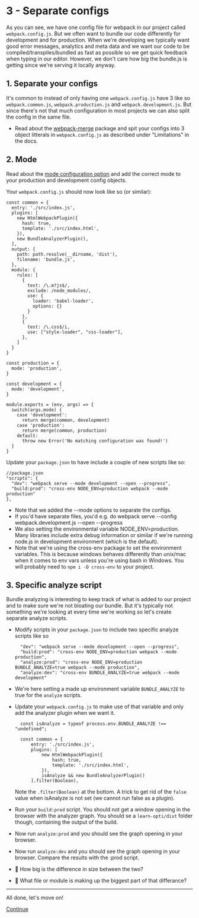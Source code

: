 # 3 - Separate configs
As you can see, we have one config file for webpack in our project called `webpack.config.js`. But we often want to bundle our code differently for development and for production. When we're developing we typically want good error messages, analytics and meta data and we want our code to be compiled/transpiles/bundled as fast as possible so we get quick feedback when typing in our editor. However, we don't care how big the bundle.js is getting since we're serving it locally anyway.


## 1. Separate your configs
 It's common to instead of only having one `webpack.config.js` have 3 like so `webpack.common.js`, `webpack.production.js` and `webpack.development.js`. But since there's not that much configuration in most projects we can also split the config in the same file.

- Read about the [webpack-merge](https://github.com/survivejs/webpack-merge) package and spit your configs into 3 object litterals in `webpack.config.js` as described under "Limitations" in the docs.


## 2. Mode
Read about the [mode configuration option](https://webpack.js.org/configuration/mode/) and add the correct mode to your production and development config objects.

Your `webpack.config.js` should now look like so (or similar):

	const common = {
	  entry: './src/index.js',
	  plugins: [
	    new HtmlWebpackPlugin({
	      hash: true,
	      template: './src/index.html',
	    }),
	    new BundleAnalyzerPlugin(),
	  ],
	  output: {
	    path: path.resolve(__dirname, 'dist'),
	    filename: 'bundle.js',
	  },
	  module: {
	    rules: [
	      {
	        test: /\.m?js$/,
	        exclude: /node_modules/,
	        use: {
	          loader: 'babel-loader',
	          options: {}
	        }
	      },
	      {
	        test: /\.css$/i,
	        use: ["style-loader", "css-loader"],
	      },
	    ]
	  }
	}

	const production = {
	  mode: 'production',
	}

	const development = {
	  mode: 'development',
	}

	module.exports = (env, args) => {
	  switch(args.mode) {
	    case 'development':
	      return merge(common, development)
	    case 'production':
	      return merge(common, production)
	    default:
	      throw new Error('No matching configuration was found!')
	  }
	}

Update your `package.json` to have include a couple of new scripts like so:


	//package.json
	"scripts": {
	  "dev": "webpack serve --mode development --open --progress",
	  "build:prod": "cross-env NODE_ENV=production webpack --mode production"
	},

- Note that we added the --mode options to separate the configs.
- If you'd have separate files, you'd e.g. do webpack serve --config webpack.development.js  --open --progress 
- We also setting the environmental variable NODE_ENV=production. Many libraries include extra debug information or similar if we're running node.js in development environment (which is the default).
- Note that we're using the cross-env package to set the environment variables. This is because windows behaves differently than unix/mac when it comes to env vars unless you're using bash in Windows. You will probably need to `npm i -D cross-env` to your project.

## 3. Specific analyze script
Bundle analyzing is interesting to keep track of what is added to our project and to make sure we're not bloating our bundle. But it's typically not something we're looking at every time we're working so let's create separate analyze scripts.

- Modify scripts in your `package.json` to include two specific analyze scripts like so

		"dev": "webpack serve --mode development --open --progress",
		"build:prod": "cross-env NODE_ENV=production webpack --mode production",
		"analyze:prod": "cross-env NODE_ENV=production BUNDLE_ANALYZE=true webpack --mode production",
		"analyze:dev": "cross-env BUNDLE_ANALYZE=true webpack --mode development"

- We're here setting a made up environment variable `BUNDLE_ANALYZE` to true for the `analyze` scripts.

- Update your `webpack.config.js` to make use of that variable and only add the analyzer plugin when we want it.

		const isAnalyze = typeof process.env.BUNDLE_ANALYZE !== "undefined";

		const common = {
			entry: './src/index.js',
			plugins: [
				new HtmlWebpackPlugin({
					hash: true,
					template: './src/index.html',
				}),
				isAnalyze && new BundleAnalyzerPlugin()
			].filter(Boolean),

	Note the `.filter(Boolean)` at the bottom. A trick to get rid of the `false` value when isAnalyze is not set (we cannot run false as a plugin).

- Run your `build:prod` script. You should not get a window opening in the browser with the analyzer graph. You should se a `learn-opti/dist` folder though, containing the output of the build.
- Now run `analyze:prod` and you should see the graph opening in your browser. 
- Now run `analyze:dev` and you should see the graph opening in your browser. Compare the results with the :prod script.
- :camel: How big is the difference in size between the two?
- :camel: What file or module is making up the biggest part of that differance?



---

All done, let's move on!

[Continue](/walkthrough/4-tree-shaking.md)
